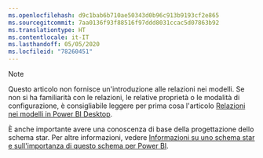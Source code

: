 ```yaml
---
ms.openlocfilehash: d9c1bab6b710ae50343d0b96c913b9193cf2e865
ms.sourcegitcommit: 7aa0136f93f88516f97ddd8031ccac5d07863b92
ms.translationtype: HT
ms.contentlocale: it-IT
ms.lasthandoff: 05/05/2020
ms.locfileid: "78260451"
---
```

> [!NOTE]
> Questo articolo non fornisce un'introduzione alle relazioni nei modelli. Se non si ha familiarità con le relazioni, le relative proprietà o le modalità di configurazione, è consigliabile leggere per prima cosa l'articolo [Relazioni nei modelli in Power BI Desktop](../../desktop-relationships-understand.md).
>
> È anche importante avere una conoscenza di base della progettazione dello schema star. Per altre informazioni, vedere [Informazioni su uno schema star e sull'importanza di questo schema per Power BI](../star-schema.md).